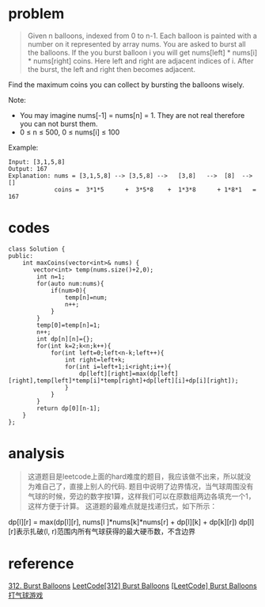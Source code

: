 # problem
>Given n balloons, indexed from 0 to n-1. Each balloon is painted with a number on it represented by array nums. You are asked to burst all the balloons. If the you burst balloon i you will get nums[left] * nums[i] * nums[right] coins. Here left and right are adjacent indices of i. After the burst, the left and right then becomes adjacent.

Find the maximum coins you can collect by bursting the balloons wisely.

Note:

- You may imagine nums[-1] = nums[n] = 1. They are not real therefore you can not burst them.
- 0 ≤ n ≤ 500, 0 ≤ nums[i] ≤ 100

Example:
```
Input: [3,1,5,8]
Output: 167 
Explanation: nums = [3,1,5,8] --> [3,5,8] -->   [3,8]   -->  [8]  --> []
             coins =  3*1*5      +  3*5*8    +  1*3*8      + 1*8*1   = 167
```

# codes
```
class Solution {
public:
    int maxCoins(vector<int>& nums) {
       vector<int> temp(nums.size()+2,0);
        int n=1;
        for(auto num:nums){
            if(num>0){
                temp[n]=num;
                n++;
            }
        }
        temp[0]=temp[n]=1;
        n++;
        int dp[n][n]={};
        for(int k=2;k<n;k++){
            for(int left=0;left<n-k;left++){
                int right=left+k;
                for(int i=left+1;i<right;i++){
                    dp[left][right]=max(dp[left][right],temp[left]*temp[i]*temp[right]+dp[left][i]+dp[i][right]);
                }
            }
        }
        return dp[0][n-1];
    }
};
```

# analysis
>这道题目是leetcode上面的hard难度的题目，我应该做不出来，所以就没为难自己了，直接上别人的代码.
题目中说明了边界情况，当气球周围没有气球的时候，旁边的数字按1算，这样我们可以在原数组两边各填充一个1，这样方便于计算。
这道题的最难点就是找递归式，如下所示：

dp[l][r] = max(dp[l][r], nums[l ]*nums[k]*nums[r] + dp[l][k] + dp[k][r]) 
dp[l][r]表示扎破(l, r)范围内所有气球获得的最大硬币数，不含边界

# reference
[312. Burst Balloons][1]
[LeetCode[312] Burst Balloons][2]
[[LeetCode] Burst Balloons 打气球游戏][3]

[1]: https://leetcode.com/problems/burst-balloons/discuss/76228/Share-some-analysis-and-explanations
[2]: https://segmentfault.com/a/1190000007297715
[3]: https://www.cnblogs.com/grandyang/p/5006441.html
